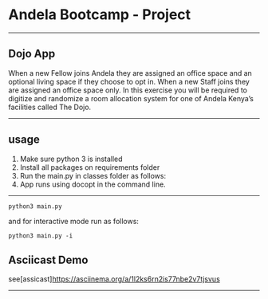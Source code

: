 # Andela Bootcamp - Project

----
## Dojo App


When a new Fellow joins Andela they are assigned an office space and an optional living space if they choose to opt in. When a new Staff joins they are assigned an office space only. In this exercise you will be required to digitize and randomize a room allocation system for one of Andela Kenya’s facilities called The Dojo.

----
## usage
1. Make sure python 3 is installed
2. Install all packages on requirements folder
3. Run the main.py in classes folder as follows:
4. App runs using docopt in the command line.

----


    python3 main.py

and for interactive mode run as follows:

    python3 main.py -i

## Asciicast Demo
see[assicast]https://asciinema.org/a/1l2ks6rn2is77nbe2v7tjsvus

----

